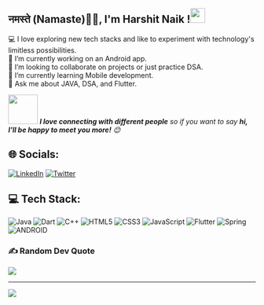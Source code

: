 <h2> नमस्ते (Namaste)🙏🏻, I'm Harshit Naik !<img src="https://github.com/harshitnaik3/harshitnaik3/assets/54465065/af1d08c7-ec47-4b4b-b24f-fd0607b9fc56" width="30"/> </h2>

<!--<img src="https://emojis.slackmojis.com/emojis/images/1531849430/4246/blob-sunglasses.gif?1531849430" width="30"/>-->


💻 I love exploring new tech stacks and like to experiment with technology's limitless possibilities.<br>
🔭 I’m currently working on an Android app.<br>👯 I’m looking to collaborate on projects or just practice DSA.<br>🌱 I’m currently learning Mobile development.<br>💬 Ask me about JAVA, DSA, and Flutter.

<img src="https://media.giphy.com/media/LnQjpWaON8nhr21vNW/giphy.gif" width="60"> <em><b>I love connecting with different people</b> so if you want to say <b>hi, I'll be happy to meet you more!</b> 😊</em>
## 🌐 Socials:
[![LinkedIn](https://img.shields.io/badge/LinkedIn-%230077B5.svg?logo=linkedin&logoColor=white)](https://linkedin.com/in/harshitnaik3) [![Twitter](https://img.shields.io/badge/Twitter-%231DA1F2.svg?logo=Twitter&logoColor=white)](https://twitter.com/harshitnaik03) 

## 💻 Tech Stack:
![Java](https://img.shields.io/badge/java-%23ED8B00.svg?style=for-the-badge&logo=java&logoColor=white) ![Dart](https://img.shields.io/badge/dart-%230175C2.svg?style=for-the-badge&logo=dart&logoColor=white) ![C++](https://img.shields.io/badge/c++-%2300599C.svg?style=for-the-badge&logo=c%2B%2B&logoColor=white) ![HTML5](https://img.shields.io/badge/html5-%23E34F26.svg?style=for-the-badge&logo=html5&logoColor=white) ![CSS3](https://img.shields.io/badge/css3-%231572B6.svg?style=for-the-badge&logo=css3&logoColor=white) ![JavaScript](https://img.shields.io/badge/javascript-%23323330.svg?style=for-the-badge&logo=javascript&logoColor=%23F7DF1E) ![Flutter](https://img.shields.io/badge/Flutter-%2302569B.svg?style=for-the-badge&logo=Flutter&logoColor=white) ![Spring](https://img.shields.io/badge/spring-%236DB33F.svg?style=for-the-badge&logo=spring&logoColor=white) ![ANDROID](https://img.shields.io/badge/android-%2320232a.svg?style=for-the-badge&logo=android&logoColor=%a4c639)
<!--# 📊 GitHub Stats:
![](https://github-readme-stats.vercel.app/api?username=harshitnaik3&theme=dark&hide_border=false&include_all_commits=true&count_private=false)<br/>
![](https://github-readme-streak-stats.herokuapp.com/?user=harshitnaik3&theme=dark&hide_border=false)<br/>
![](https://github-readme-stats.vercel.app/api/top-langs/?username=harshitnaik3&theme=dark&hide_border=false&include_all_commits=true&count_private=false&layout=compact)

## 🏆 GitHub Trophies
![](https://github-profile-trophy.vercel.app/?username=harshitnaik3&theme=radical&no-frame=false&no-bg=false&margin-w=4)
-->

### ✍️ Random Dev Quote
![](https://quotes-github-readme.vercel.app/api?type=horizontal&theme=radical)

---
[![](https://visitcount.itsvg.in/api?id=harshitnaik3&icon=0&color=0)](https://visitcount.itsvg.in)

<!-- Proudly created with GPRM ( https://gprm.itsvg.in ) -->
